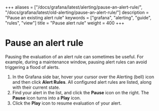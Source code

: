 +++
aliases = ["/docs/grafana/latest/alerting/pause-an-alert-rule/", "/docs/grafana/latest/old-alerting/pause-an-alert-rule/"]
description = "Pause an existing alert rule"
keywords = ["grafana", "alerting", "guide", "rules", "view"]
title = "Pause alert rule"
weight = 400
+++

# Pause an alert rule

Pausing the evaluation of an alert rule can sometimes be useful. For example, during a maintenance window, pausing alert rules can avoid triggering a flood of alerts.

1. In the Grafana side bar, hover your cursor over the Alerting (bell) icon and then click **Alert Rules**. All configured alert rules are listed, along with their current state.
1. Find your alert in the list, and click the **Pause** icon on the right. The **Pause** icon turns into a **Play** icon.
1. Click the **Play** icon to resume evaluation of your alert.
